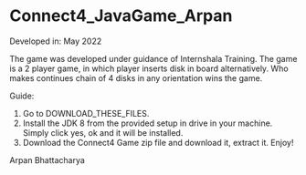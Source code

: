 # Connect4_JavaGame_Arpan
Developed in: May 2022

The game was developed under guidance of Internshala Training. The game is a 2 player game, in which player inserts disk in board alternatively. Who makes continues chain of 4 disks in any orientation wins the game.

Guide:
1. Go to DOWNLOAD_THESE_FILES.
2. Install the JDK 8 from the provided setup in drive in your machine. Simply click yes, ok and it will be installed.
3. Download the Connect4 Game zip file and download it, extract it.
Enjoy!

Arpan Bhattacharya
